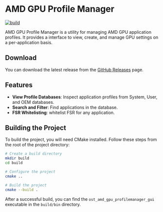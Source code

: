 # AMD GPU Profile Manager

[![build](https://github.com/OpenSystemTelemetry/AMD.GPU.ProfileManager/actions/workflows/build.yml/badge.svg?branch=master)](https://github.com/OpenSystemTelemetry/AMD.GPU.ProfileManager/actions/workflows/build.yml)

AMD GPU Profile Manager is a utility for managing AMD GPU application profiles. It provides a interface to view, create, and manage GPU settings on a per-application basis.

## Download

You can download the latest release from the [GitHub Releases](https://github.com/OpenSystemTelemetry/AMD.GPU.ProfileManager/releases/latest) page.

## Features

- **View Profile Databases**: Inspect application profiles from System, User, and OEM databases.
- **Search and Filter**: Find applications in the database.
- **FSR Whitelisting**: whitelist FSR for any application.

## Building the Project

To build the project, you will need CMake installed. Follow these steps from the root of the project directory:

```bash
# Create a build directory
mkdir build
cd build

# Configure the project
cmake ..

# Build the project
cmake --build .
```

After a successful build, you can find the `ost_amd_gpu_profilemanager_gui` executable in the `build/bin` directory.
